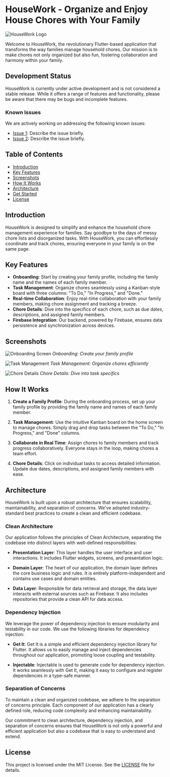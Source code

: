 # HouseWork - Organize and Enjoy House Chores with Your Family

![HouseWork Logo](link-to-your-logo.png)

Welcome to HouseWork, the revolutionary Flutter-based application that transforms the way families manage household chores. Our mission is to make chores not only organized but also fun, fostering collaboration and harmony within your family.

## Development Status

HouseWork is currently under active development and is not considered a stable release. While it offers a range of features and functionality, please be aware that there may be bugs and incomplete features.

### Known Issues

We are actively working on addressing the following known issues:

- [Issue 1](link-to-issue-1): Describe the issue briefly.
- [Issue 2](link-to-issue-2): Describe the issue briefly.

## Table of Contents

- [Introduction](#introduction)
- [Key Features](#key-features)
- [Screenshots](#screenshots)
- [How It Works](#how-it-works)
- [Architecture](#architecture)
- [Get Started](#get-started)
- [License](#license)

## Introduction

HouseWork is designed to simplify and enhance the household chore management experience for families. Say goodbye to the days of messy chore lists and disorganized tasks. With HouseWork, you can effortlessly coordinate and track chores, ensuring everyone in your family is on the same page.

## Key Features

- **Onboarding**: Start by creating your family profile, including the family name and the names of each family member.
- **Task Management**: Organize chores seamlessly using a Kanban-style board with three columns: "To Do," "In Progress," and "Done."
- **Real-time Collaboration**: Enjoy real-time collaboration with your family members, making chore assignment and tracking a breeze.
- **Chore Details**: Dive into the specifics of each chore, such as due dates, descriptions, and assigned family members.
- **Firebase Integration**: Our backend, powered by Firebase, ensures data persistence and synchronization across devices.

## Screenshots

![Onboarding Screen](screenshots/onboarding.png)
*Onboarding: Create your family profile*

![Task Management](screenshots/task_management.png)
*Task Management: Organize chores efficiently*

![Chore Details](screenshots/chore_details.png)
*Chore Details: Dive into task specifics*

## How It Works

1. **Create a Family Profile**: During the onboarding process, set up your family profile by providing the family name and names of each family member.

2. **Task Management**: Use the intuitive Kanban board on the home screen to manage chores. Simply drag and drop tasks between the "To Do," "In Progress," and "Done" columns.

3. **Collaborate in Real Time**: Assign chores to family members and track progress collaboratively. Everyone stays in the loop, making chores a team effort.

4. **Chore Details**: Click on individual tasks to access detailed information. Update due dates, descriptions, and assigned family members with ease.

## Architecture

HouseWork is built upon a robust architecture that ensures scalability, maintainability, and separation of concerns. We've adopted industry-standard best practices to create a clean and efficient codebase.

### Clean Architecture

Our application follows the principles of Clean Architecture, separating the codebase into distinct layers with well-defined responsibilities:

- **Presentation Layer**: This layer handles the user interface and user interactions. It includes Flutter widgets, screens, and presentation logic.

- **Domain Layer**: The heart of our application, the domain layer defines the core business logic and rules. It is entirely platform-independent and contains use cases and domain entities.

- **Data Layer**: Responsible for data retrieval and storage, the data layer interacts with external sources such as Firebase. It also includes repositories that provide a clean API for data access.

### Dependency Injection

We leverage the power of dependency injection to ensure modularity and testability in our code. We use the following libraries for dependency injection:

- **Get It**: Get It is a simple and efficient dependency injection library for Flutter. It allows us to easily manage and inject dependencies throughout our application, promoting loose coupling and testability.

- **Injectable**: Injectable is used to generate code for dependency injection. It works seamlessly with Get It, making it easy to configure and register dependencies in a type-safe manner.

### Separation of Concerns

To maintain a clean and organized codebase, we adhere to the separation of concerns principle. Each component of our application has a clearly defined role, reducing code complexity and enhancing maintainability.

Our commitment to clean architecture, dependency injection, and separation of concerns ensures that HouseWork is not only a powerful and efficient application but also a codebase that is easy to understand and extend.


## License

This project is licensed under the MIT License. See the [LICENSE](LICENSE) file for details.
